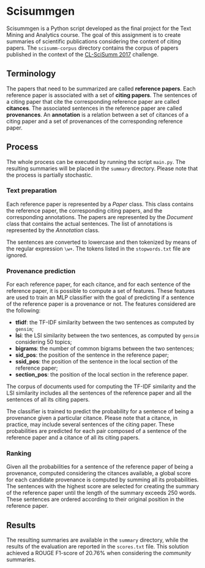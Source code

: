 # Scisummgen

Scisummgen is a Python script developed as the final project for the Text Mining and Analytics course. The goal of this assignment is to create summaries of scientific publications considering the content of citing papers. The `scisumm-corpus` directory contains the corpus of papers published in the context of the [CL-SciSumm 2017](http://wing.comp.nus.edu.sg/~cl-scisumm2017/) challenge.

## Terminology

The papers that need to be summarized are called **reference papers**. Each reference paper is associated with a set of **citing papers**. The sentences of a citing paper that cite the corresponding reference paper are called **citances**. The associated sentences in the reference paper are called **provenances**. An **annotation** is a relation between a set of citances of a citing paper and a set of provenances of the corresponding reference paper.

## Process

The whole process can be executed by running the script `main.py`. The resulting summaries will be placed in the `summary` directory. Please note that the process is partially stochastic.

### Text preparation

Each reference paper is represented by a *Paper* class. This class contains the reference paper, the corresponding citing papers, and the corresponding annotations. The papers are represented by the *Document* class that contains the actual sentences. The list of annotations is represented by the *Annotation* class.

The sentences are converted to lowercase and then tokenized by means of the regular expression `\w+`. The tokens listed in the `stopwords.txt` file are ignored.

### Provenance prediction

For each reference paper, for each citance, and for each sentence of the reference paper, it is possible to compute a set of features. These features are used to train an MLP classifier with the goal of predicting if a sentence of the reference paper is a provenance or not. The features considered are the following:

* **tfidf**: the TF-IDF similarity between the two sentences as computed by `gensim`;
* **lsi**: the LSI similarity between the two sentences, as computed by `gensim` considering 50 topics;
* **bigrams**: the number of common bigrams between the two sentences;
* **sid_pos**: the position of the sentence in the reference paper;
* **ssid_pos**: the position of the sentence in the local section of the reference paper;
* **section_pos**: the position of the local section in the reference paper.

The corpus of documents used for computing the TF-IDF similarity and the LSI similarity includes all the sentences of the reference paper and all the sentences of all its citing papers.

The classifier is trained to predict the probability for a sentence of being a provenance given a particular citance. Please note that a citance, in practice, may include several sentences of the citing paper. These probabilities are predicted for each pair composed of a sentence of the reference paper and a citance of all its citing papers.

### Ranking

Given all the probabilities for a sentence of the reference paper of being a provenance, computed considering the citances available, a global score for each candidate provenance is computed by summing all its probabilities. The sentences with the highest score are selected for creating the summary of the reference paper until the length of the summary exceeds 250 words. These sentences are ordered according to their original position in the reference paper.

## Results

The resulting summaries are available in the `summary` directory, while the results of the evaluation are reported in the `scores.txt` file. This solution achieved a ROUGE F1-score of 20.76% when considering the *community* summaries.